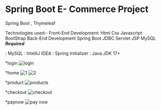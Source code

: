 # Spring Boot E- Commerce Project
 Spring Boot , Thymeleaf 

Technologies used:-
Front-End Development:
Html
Css
Javascript
BootStrap
Back-End Development
Spring Boot
JDBC
Servlet
JSP
MySQL
***Required***

: MySQL
: IntelliJ IDEA
: Spring Initializer
: Java JDK 17+

*login
![login](https://github.com/tameemahman/Spring-Boot-E--Commerce-Project/assets/132429149/4d21567e-6f54-4863-bf58-a4d60e129de7)

*home
![1](https://github.com/tameemahman/Spring-Boot-E--Commerce-Project/assets/132429149/029c8e72-f089-4822-8695-ce524766d3a3)
![2](https://github.com/tameemahman/Spring-Boot-E--Commerce-Project/assets/132429149/96df8172-01ee-4145-a8d0-f85f73144fbf)

*product
![products](https://github.com/tameemahman/Spring-Boot-E--Commerce-Project/assets/132429149/52ecc701-bd79-4a62-bf1c-b72e9d984455)

*checkout
![checkout](https://github.com/tameemahman/Spring-Boot-E--Commerce-Project/assets/132429149/afe0981c-5db5-43dc-9ece-a6bc4f32d7da)

*paynow
![pay now](https://github.com/tameemahman/Spring-Boot-E--Commerce-Project/assets/132429149/7f8a7bb2-bb74-42f6-bb79-2402bbd9cfc2)
